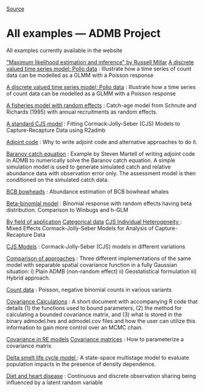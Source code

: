 
[Source](copy_of_new-examples "Permalink to All examples — ADMB Project")

# All examples — ADMB Project

All examples currently available in the website

["Maximum likelihood estimation and inference" by Russell Millar][1]
[A discrete valued time series model; Polio data][2]
:  Illustrate how a time series of count data can be modelled as a GLMM with a Poisson response

[A discrete valued time series model; Polio data][3]
:  Illustrate how a time series of count data can be modelled as a GLMM with a Poisson response

[A fisheries model with random effects][4]
:  Catch-age model from Schnute and Richards (1995) with annual recruitments as random effects.

[A standard CJS model][5]
:  Fitting Cormack-Jolly-Seber (CJS) Models to Capture-Recapture Data using R2admb

[Adjoint code][6]
:  Why to write adjoint code and alternative approaches to do it.

[Baranov catch equation][7]
:  Example by Steven Martell of writing adjoint code in ADMB to numerically solve the Baranov catch equation. A simple simulation model is used to generate simulated catch and relative abundance data with observation error only. The assessment model is then conditioned on the simulated catch data.

[BCB bowheads][8]
:  Abundance estimation of BCB bowhead whales

[Beta-binomial model][9]
:  Binomial response with random effects having beta distribution. Comparison to Winbugs and h-GLM

[By field of application][10]
[Categorical data][11]
[CJS Individual Heterogeneity ][12]
:  Mixed Effects Cormack-Jolly-Seber Models for Analysis of Capture-Recapture Data

[ CJS Models][13]
:  Cormack-Jolly-Seber (CJS) models in different variations

[Comparison of approaches][14]
:  Three different implementations of the same model with separable spatial covariance function in a fully Gaussian situation: i) Plain ADMB (non-random effect) ii) Geostatistical formulation iii) Hybrid approach.

[Count data][15]
:  Poisson, negative binomial counts in various variants

[Covariance Calculations][16]
:  A short document with accompanying R code that details (1) the functions used to bound parameters, (2) the method for calculating a bounded covariance matrix, and (3) what is stored in the binary admodel.hes and admodel.cov files and how the user can utilize this information to gain more control over an MCMC chain.

[Covariance in RE models][17]
[Covariance matrices][18]
:  How to parameterize a covariance matrix

[Delta smelt life cycle model ][19]
:  A state-space multistage model to evaluate population impacts in the presence of density dependence.

[Diet and heart disease][20]
:  Continuous and discrete observation sharing being influenced by a latent random variable

[1]: text-books/maximum-likelihood-estimation-and-inference-by-russell-millar
[2]: glmm-generalized-linear-mixed-models/count-data/a-discrete-valued-time-series-model
[3]: state-space-models/a-discrete-valued-time-series-model
[4]: fisheries/a-fisheries-model-with-random-effects-1
[5]: mark-recapture/cormack-jolly-seber-models/fitting-cormack-jolly-seber-models-to-capture-recapture-data-using-r2admb
[6]: admb-tricks/adjoint-code-1
[7]: fisheries/a-fisheries-model-solving-the-baranov-catch-equation-using-adjoint-code
[8]: glmm-generalized-linear-mixed-models/gaussian-models/bcb-bowheads
[9]: glmm-generalized-linear-mixed-models/non-gaussian-random-effects/beta-binomial-model
[10]: by-field-of-application
[11]: categorical-data
[12]: mark-recapture/cormack-jolly-seber-models/cjs-individual-heterogeneity-1
[13]: mark-recapture/cormack-jolly-seber-models
[14]: spatial-models/separable-different-implementation
[15]: glmm-generalized-linear-mixed-models/count-data
[16]: admb-tricks/covariance-calculations
[17]: admb-tricks/variance-calculations/variance-in-re-models
[18]: admb-tricks/parameterization/covariance-matrices
[19]: state-space-models/delta-smelt-life-cycle-model
[20]: glmm-generalized-linear-mixed-models/mixed-response/diet-and-heart-disease
  
